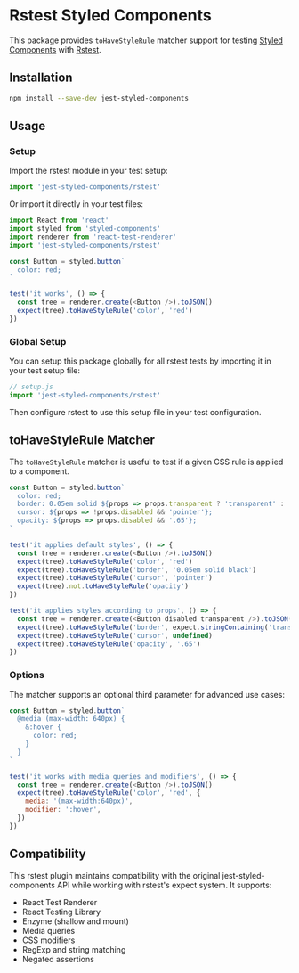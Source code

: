# Rstest Styled Components

This package provides `toHaveStyleRule` matcher support for testing [Styled Components](https://github.com/styled-components/styled-components) with [Rstest](https://rstest.rs).

## Installation

```sh
npm install --save-dev jest-styled-components
```

## Usage

### Setup

Import the rstest module in your test setup:

```js
import 'jest-styled-components/rstest'
```

Or import it directly in your test files:

```js
import React from 'react'
import styled from 'styled-components'
import renderer from 'react-test-renderer'
import 'jest-styled-components/rstest'

const Button = styled.button`
  color: red;
`

test('it works', () => {
  const tree = renderer.create(<Button />).toJSON()
  expect(tree).toHaveStyleRule('color', 'red')
})
```

### Global Setup

You can setup this package globally for all rstest tests by importing it in your test setup file:

```js
// setup.js
import 'jest-styled-components/rstest'
```

Then configure rstest to use this setup file in your test configuration.

## toHaveStyleRule Matcher

The `toHaveStyleRule` matcher is useful to test if a given CSS rule is applied to a component.

```js
const Button = styled.button`
  color: red;
  border: 0.05em solid ${props => props.transparent ? 'transparent' : 'black'};
  cursor: ${props => !props.disabled && 'pointer'};
  opacity: ${props => props.disabled && '.65'};
`

test('it applies default styles', () => {
  const tree = renderer.create(<Button />).toJSON()
  expect(tree).toHaveStyleRule('color', 'red')
  expect(tree).toHaveStyleRule('border', '0.05em solid black')
  expect(tree).toHaveStyleRule('cursor', 'pointer')
  expect(tree).not.toHaveStyleRule('opacity')
})

test('it applies styles according to props', () => {
  const tree = renderer.create(<Button disabled transparent />).toJSON()
  expect(tree).toHaveStyleRule('border', expect.stringContaining('transparent'))
  expect(tree).toHaveStyleRule('cursor', undefined)
  expect(tree).toHaveStyleRule('opacity', '.65')
})
```

### Options

The matcher supports an optional third parameter for advanced use cases:

```js
const Button = styled.button`
  @media (max-width: 640px) {
    &:hover {
      color: red;
    }
  }
`

test('it works with media queries and modifiers', () => {
  const tree = renderer.create(<Button />).toJSON()
  expect(tree).toHaveStyleRule('color', 'red', {
    media: '(max-width:640px)',
    modifier: ':hover',
  })
})
```

## Compatibility

This rstest plugin maintains compatibility with the original jest-styled-components API while working with rstest's expect system. It supports:

- React Test Renderer
- React Testing Library
- Enzyme (shallow and mount)
- Media queries
- CSS modifiers
- RegExp and string matching
- Negated assertions